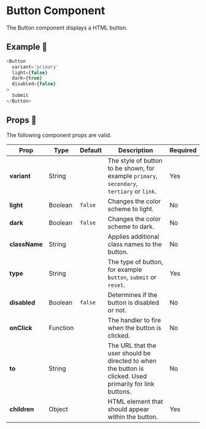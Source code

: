 # Button Component
The Button component displays a HTML button.

## Example 🚀

```javascript
<Button
  variant='primary'
  light={false}
  dark={true}
  disabled={false}
>
  Submit
</Button>
```

## Props 🔧

The following component props are valid.

| Prop          | Type     | Default     | Description | Required
| ------------- | -------- | ----------- | --------------------------------------------- | ----------- | 
| **variant**    |  String   |           | The style of button to be shown, for example `primary`, `secondary`, `tertiary` or `link`. | Yes |
| **light**    | Boolean   |    `false`       | Changes the color scheme to light. | No |
| **dark**    | Boolean   |    `false`       | Changes the color scheme to dark. | No |
| **className**    | String   |         | Applies additional class names to the button. | No |
| **type**    | String   |         | The type of button, for example `button`, `submit` or `reset`. | Yes |
| **disabled**    | Boolean   |    `false`     | Determines if the button is disabled or not. | No |
| **onClick**    | Function   |       | The handler to fire when the button is clicked. | No |
| **to**    | String   |       | The URL that the user should be directed to when the button is clicked. Used primarily for link buttons. | No |
| **children**    | Object  |       | HTML element that should appear within the button. | Yes |